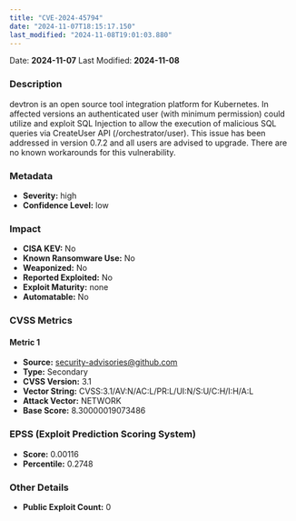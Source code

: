 ```yaml
---
title: "CVE-2024-45794"
date: "2024-11-07T18:15:17.150"
last_modified: "2024-11-08T19:01:03.880"
---
```


Date: **2024-11-07** Last Modified: **2024-11-08**

### Description  
devtron is an open source tool integration platform for Kubernetes. In affected versions an authenticated user (with minimum permission) could utilize and exploit SQL Injection to allow the execution of malicious SQL queries via CreateUser API (/orchestrator/user). This issue has been addressed in version 0.7.2 and all users are advised to upgrade. There are no known workarounds for this vulnerability.

### Metadata  
- **Severity:** high
- **Confidence Level:** low

### Impact  
- **CISA KEV:** No
- **Known Ransomware Use:** No
- **Weaponized:** No
- **Reported Exploited:** No
- **Exploit Maturity:** none
- **Automatable:** No

### CVSS Metrics  

#### Metric 1
- **Source:** security-advisories@github.com
- **Type:** Secondary
- **CVSS Version:** 3.1
- **Vector String:** CVSS:3.1/AV:N/AC:L/PR:L/UI:N/S:U/C:H/I:H/A:L
- **Attack Vector:** NETWORK
- **Base Score:** 8.30000019073486


### EPSS (Exploit Prediction Scoring System)  
- **Score:** 0.00116
- **Percentile:** 0.2748

### Other Details  
- **Public Exploit Count:** 0
